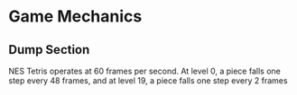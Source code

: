 # Game Mechanics

##


## Dump Section

NES Tetris operates at 60 frames per second. At level 0, a piece falls one step every 48 frames, and at level 19, a piece falls one step every 2 frames
